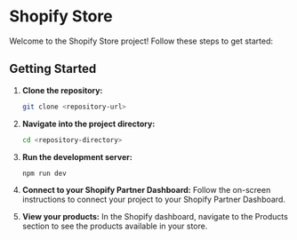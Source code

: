 # Shopify Store

Welcome to the Shopify Store project! Follow these steps to get started:

## Getting Started

1. **Clone the repository:**
   ```bash
   git clone <repository-url>

1. **Navigate into the project directory:**
   ```bash
   cd <repository-directory>

1. **Run the development server:**
   ```bash
   npm run dev

1. **Connect to your Shopify Partner Dashboard:**
   Follow the on-screen instructions to connect your project to your Shopify Partner Dashboard.

1. **View your products:**
   In the Shopify dashboard, navigate to the Products section to see the products available in your store.


